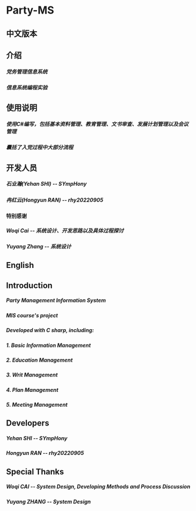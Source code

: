 # Party-MS
## 中文版本
## 介绍
##### 党务管理信息系统
##### 信息系统编程实验

## 使用说明
##### 使用C#编写，包括基本资料管理、教育管理、文书审查、发展计划管理以及会议管理
##### 囊括了入党过程中大部分流程

## 开发人员
##### 石业瀚(Yehan SHI)  --  SYmpHony
##### 冉红云(Hongyun RAN)  --  rhy20220905
#### 特别感谢
##### Woqi Cai  --  系统设计、开发思路以及具体过程探讨
##### Yuyang Zhang  --  系统设计

## English
## Introduction
##### Party Management Information System
##### MIS course's project

##### Developed with C sharp, including:
##### 1. Basic Information Management
##### 2. Education Management
##### 3. Writ Management
##### 4. Plan Management
##### 5. Meeting Management

## Developers
##### Yehan SHI  --  SYmpHony
##### Hongyun RAN  --  rhy20220905

## Special Thanks
##### Woqi CAI  --  System Design, Developing Methods and Process Discussion
##### Yuyang ZHANG  --  System Design
